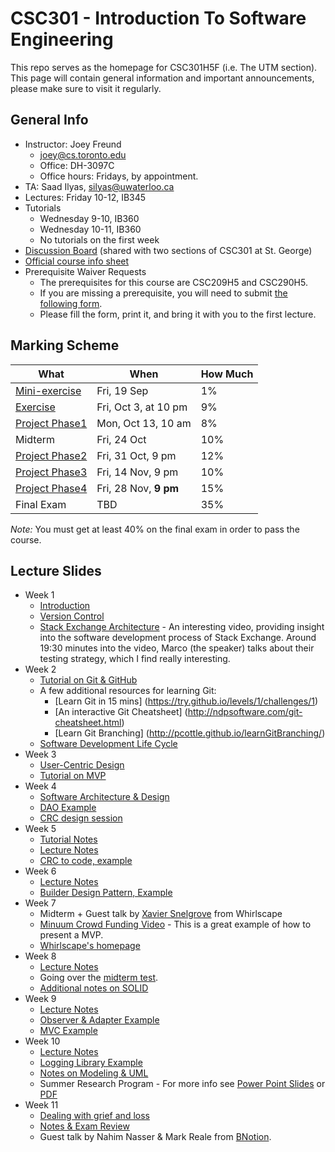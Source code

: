 # CSC301 - Introduction To Software Engineering #

This repo serves as the homepage for CSC301H5F (i.e. The UTM section).
This page will contain general information and important announcements, please make sure to visit it regularly.


## General Info ##

 
 * Instructor: Joey Freund
   * joey@cs.toronto.edu
   * Office: DH-3097C
   * Office hours: Fridays, by appointment.
 * TA: Saad Ilyas, silyas@uwaterloo.ca
 * Lectures: Friday 10-12, IB345
 * Tutorials
   * Wednesday 9-10, IB360
   * Wednesday 10-11, IB360
   * No tutorials on the first week
 * [Discussion Board](http://piazza.com/utoronto.ca/fall2014/csc301/) (shared with two sections of CSC301 at St. George)
 * [Official course info sheet](InfoSheet.pdf)
 * Prerequisite Waiver Requests
   * The prerequisites for this course are CSC209H5 and CSC290H5.
   * If you are missing a prerequisite, you will need to submit [the following form](http://www.utm.utoronto.ca/math-cs-stats/sites/files/math-cs-stats/public/users/yeyvette/PrereqCoreqForm-20129.pdf).
   * Please fill the form, print it, and bring it with you to the first lecture.


## Marking Scheme ##

What | When | How Much
--- | --- | ---
[Mini-exercise](https://github.com/csc301-fall2014/mini-exercise/tree/utm-section)  | Fri, 19 Sep | 1%
[Exercise](exercise1.md)       | Fri, Oct 3, at 10 pm | 9%
[Project Phase1](Phase1Handout.md) | Mon, Oct 13, 10 am | 8% 
Midterm        | Fri, 24 Oct | 10%
[Project Phase2](Phase2Handout.md) | Fri, 31 Oct, 9 pm | 12%
[Project Phase3](Phase3Handout.md) | Fri, 14 Nov, 9 pm | 10% 
[Project Phase4](Phase4Handout.md) | Fri, 28 Nov, __9 pm__ | 15% 
Final Exam     | TBD         | 35%

*Note:* You must get at least 40% on the final exam in order to pass the course.


## Lecture Slides ##

 * Week 1
   * [Introduction](https://docs.google.com/presentation/d/1GxXrhDkeFBAO_SOWqgMIeQfpNeZdMHIll6R3PJkvBP4/edit?usp=sharing)
   * [Version Control](https://docs.google.com/presentation/d/1TILN1mCvZSlhN_ZSDYvpyCLIB9exEj_8VNRlxaBo8Lk/edit?usp=sharing)
   * [Stack Exchange Architecture](https://www.youtube.com/watch?v=rkVvxgdY9F8) - An interesting video, providing insight into the software development process of Stack Exchange. Around 19:30 minutes into the video, Marco (the speaker) talks about their testing strategy, which I find really interesting.
 * Week 2
   * [Tutorial on Git & GitHub](https://github.com/csc301-fall2014/Tutorial1)
   * A few additional resources for learning Git:
     * [Learn Git in 15 mins] (https://try.github.io/levels/1/challenges/1)
     * [An interactive Git Cheatsheet] (http://ndpsoftware.com/git-cheatsheet.html)
     * [Learn Git Branching] (http://pcottle.github.io/learnGitBranching/)
   * [Software Development Life Cycle](https://docs.google.com/presentation/d/1cSps1xrdWnRCSvuDq5_3CST5HEc0k_nz4NkSsszThTs/edit?usp=sharing)
 * Week 3
   * [User-Centric Design](https://docs.google.com/presentation/d/17jIrffuu78dUq_fd4ukuH9L3xPvWo3TN2b28jYHhILA/edit?usp=sharing)
   * [Tutorial on MVP](week3-tutorial.md)
 * Week 4
   * [Software Architecture & Design](https://docs.google.com/presentation/d/1djBbiUoo_68UH-mdd2EeJbXqAS5A5_3_G1WxnO6aAp8/edit?usp=sharing)
   * [DAO Example](https://github.com/csc301-fall2014/DAOExample)
   * [CRC design session](week4-crc-session.md)
 * Week 5
   * [Tutorial Notes](tutorial-week5/handout.md)
   * [Lecture Notes](https://docs.google.com/presentation/d/11J0p13S2bLqTu4u-c8a0HCebPjUEaby493eoRCz74f4/edit?usp=sharing)
   * [CRC to code, example](https://github.com/csc301-fall2014/CRC2CodeExample)
 * Week 6
   * [Lecture Notes](https://docs.google.com/presentation/d/1nJyK6CPDuBWMifnztRcNWN_mzL2_QJUhR6nTxrTENk0/edit?usp=sharing)
   * [Builder Design Pattern, Example](https://github.com/csc301-fall2014/BuilderExample)
 * Week 7
   * Midterm + Guest talk by [Xavier Snelgrove](mailto:xavier@whirlscape.com) from Whirlscape
   * [Minuum Crowd Funding Video](https://www.indiegogo.com/projects/the-minuum-keyboard-project) - This is a great example of how to present a MVP.
   * [Whirlscape's homepage](http://minuum.com/)
 * Week 8
   * [Lecture Notes](https://docs.google.com/presentation/d/1d7qG3fuoUO9C38lTGSvs326AoG1Lww1AvTGART00fwc/edit?usp=sharing)
   * Going over the [midterm test](CSC301_Midterm_UTM.pdf).
   * [Additional notes on SOLID](Week7-SOLID.pdf)
 * Week 9
   * [Lecture Notes](https://docs.google.com/presentation/d/1YSuixvtxc8csZCSFyUFwYlRHxw31DVi0t6coS4zrjB4/edit?usp=sharing)
   * [Observer & Adapter Example](https://github.com/csc301-fall2014/ObserverAndAdapterExample)
   * [MVC Example](https://github.com/csc301-fall2014/MVCExample)
 * Week 10
   * [Lecture Notes](https://docs.google.com/presentation/d/1abCtLfYyBh5BfTv81KgQQrT1eLYFNiFGkAN-79vxWoM/edit?usp=sharing)
   * [Logging Library Example](https://github.com/csc301-fall2014/LoggingExample)
   * [Notes on Modeling & UML](IntroModelling.pdf)
   * Summer Research Program - For more info see [Power Point Slides](https://drive.google.com/file/d/0B-oHUW7D4tCQcUxqVFRvc1VpbDU4VU53aXlEWTRSU2d1dUZR/view?usp=sharing) or [PDF](https://drive.google.com/file/d/0B-oHUW7D4tCQWU9aTmc3dnBqa0I0RjJNQ0ZZS2hYTFhqOGlv/view?usp=sharing)
 * Week 11
   * [Dealing with grief and loss](https://drive.google.com/file/d/0B-oHUW7D4tCQQjQzX2JDS0NPQUkzWEM5WmFkR0VucnVjYm9F/view?usp=sharing)
   * [Notes & Exam Review](week11.md)
   * Guest talk by Nahim Nasser & Mark Reale from [BNotion](http://bnotions.com).
